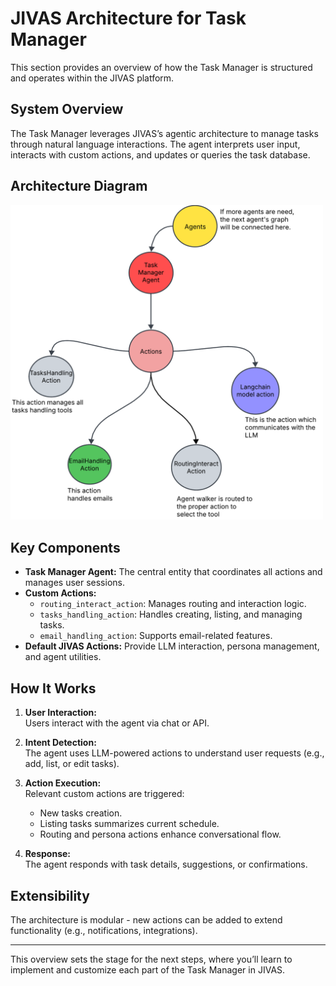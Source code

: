 
# JIVAS Architecture for Task Manager

This section provides an overview of how the Task Manager is structured and operates within the JIVAS platform.



## System Overview

The Task Manager leverages JIVAS’s agentic architecture to manage tasks through natural language interactions. The agent interprets user input, interacts with custom actions, and updates or queries the task database.



## Architecture Diagram

<img src="../../assets/task_manager_jivas_architecture.png" alt="Task Manager using JIVAS Architecture" width="500"/>


## Key Components

- **Task Manager Agent:** The central entity that coordinates all actions and manages user sessions.
- **Custom Actions:**
  - `routing_interact_action`: Manages routing and interaction logic.
  - `tasks_handling_action`: Handles creating, listing, and managing tasks.
  - `email_handling_action`: Supports email-related features.
- **Default JIVAS Actions:** Provide LLM interaction, persona management, and agent utilities.


## How It Works

1. **User Interaction:**  
  Users interact with the agent via chat or API.

2. **Intent Detection:**  
  The agent uses LLM-powered actions to understand user requests (e.g., add, list, or edit tasks).

3. **Action Execution:**  
  Relevant custom actions are triggered:
    - New tasks creation.
    - Listing tasks summarizes current schedule.
    - Routing and persona actions enhance conversational flow.

4. **Response:**  
  The agent responds with task details, suggestions, or confirmations.


## Extensibility

The architecture is modular - new actions can be added to extend functionality (e.g., notifications, integrations).

---

This overview sets the stage for the next steps, where you’ll learn to implement and customize each part of the Task Manager in JIVAS.
